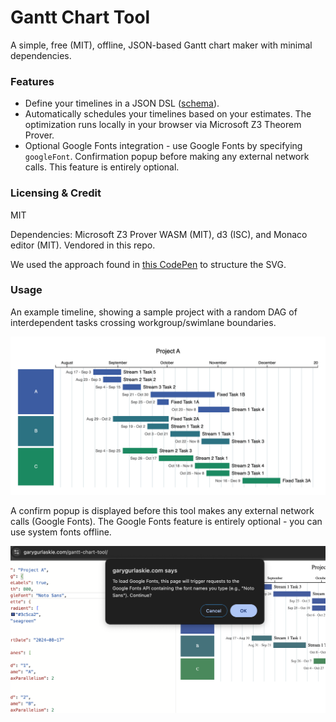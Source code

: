 # Gantt Chart Tool
A simple, free (MIT), offline, JSON-based Gantt chart maker with minimal dependencies.

### Features
* Define your timelines in a JSON DSL ([schema](https://github.com/garyg1/gantt-chart-tool/blob/main/schema.json)).
* Automatically schedules your timelines based on your estimates. The optimization runs locally in your browser via Microsoft Z3 Theorem Prover.
* Optional Google Fonts integration - use Google Fonts by specifying `googleFont`. Confirmation popup before making any external network calls. This feature is entirely optional.

### Licensing & Credit
MIT

Dependencies: Microsoft Z3 Prover WASM (MIT), d3 (ISC), and Monaco editor (MIT). Vendored in this repo.

We used the approach found in [this CodePen](https://codepen.io/jey/pen/nOEeME) to structure the SVG.

### Usage
An example timeline, showing a sample project with a random DAG of interdependent tasks crossing workgroup/swimlane boundaries.

![An example timeline, showing a sample project with interdependent tasks](docs/images/Project%20A.timeline.2024-08-17.png)

A confirm popup is displayed before this tool makes any external network calls (Google Fonts). The Google Fonts feature is entirely optional - you can use system fonts offline.

![Google Fonts popup displayed](docs/images/Google%20Fonts%20consent%20popup.png)
